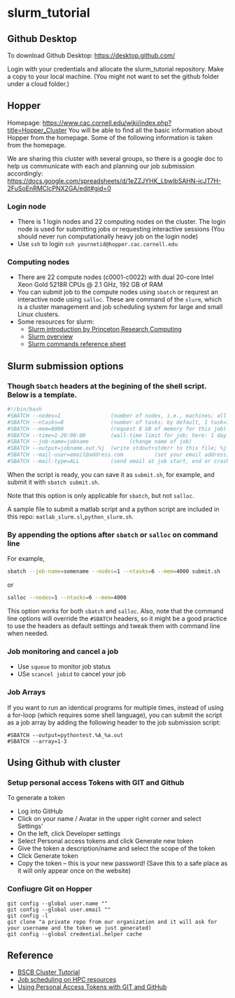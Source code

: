 # slurm_tutorial

## Github Desktop
To download Github Desktop: https://desktop.github.com/

Login with your credentials and allocate the slurm_tutorial repository. Make a copy to your local machine. (You might not want to set the github folder under a cloud folder.)

## Hopper
Homepage: https://www.cac.cornell.edu/wiki/index.php?title=Hopper_Cluster
You will be able to find all the basic information about Hopper from the homepage. Some of the following information is taken from the homepage.

We are sharing this cluster with several groups, so there is a google doc to help us communicate with each and planning our job submission accordingly:
https://docs.google.com/spreadsheets/d/1eZZJYHK_LbwlbSAHN-icJT7H-2FuSoEnRMCIcPNX2GA/edit#gid=0

### Login node
- There is 1 login nodes and 22 computing nodes on the cluster. The login node is used for submitting jobs or requesting interactive sessions (You should never run computationally heavy job on the login node)
- Use `ssh` to login `ssh yournetid@hopper.cac.cornell.edu`

### Computing nodes
- There are 22 compute nodes (c0001-c0022) with dual 20-core Intel Xeon Gold 5218R CPUs @ 2.1 GHz, 192 GB of RAM
- You can submit job to the compute nodes using `sbatch` or requrest an interactive node using `salloc`. These are command of the `slurm`, which is a cluster management and job scheduling system for large and small Linux clusters. 
- Some resources for slurm:
  - [Slurm introduction by Princeton Research
    Computing](https://researchcomputing.princeton.edu/slurm)
  - [Slurm overview](https://slurm.schedmd.com/overview.html)
  - [Slurm commands reference
    sheet](https://slurm.schedmd.com/pdfs/summary.pdf)


## Slurm submission options

### Though `Sbatch` headers at the begining of the shell script. Below is a template.
```bash
#!/bin/bash
#SBATCH --nodes=1                (number of nodes, i.e., machines; all non-MPI jobs *must* run on a single node, i.e., '--nodes=1' must be given here)
#SBATCH --ntasks=8               (number of tasks; by default, 1 task=1 slot=1 thread)
#SBATCH --mem=8000               (request 8 GB of memory for this job)
#SBATCH --time=1-20:00:00        (wall-time limit for job; here: 1 day and 20 hours)
#SBATCH --job-name=jobname             (change name of job)
#SBATCH --output=jobname.out.%j  (write stdout+stderr to this file; %j willbe replaced by job ID)
#SBATCH --mail-user=email@address.com          (set your email address)
#SBATCH --mail-type=ALL          (send email at job start, end or crash - do not use if this is going to generate thousands of e-mails!)
```
When the script is ready, you can save it as `submit.sh`, for example,
and submit it with `sbatch submit.sh`.

Note that this option is only applicable for `sbatch`, but not `salloc`.

A sample file to submit a matlab script and a python script are included in this repo: `matlab_slurm.sl`,`python_slurm.sh`.

### By appending the options after `sbatch` or `salloc` on command line

For example,

``` bash
sbatch --job-name=somename --nodes=1 --ntasks=6 --mem=4000 submit.sh
```

or

``` bash
salloc --nodes=1 --ntasks=6 --mem=4000
```

This option works for both `sbatch` and `salloc`. Also, note that the
command line options will override the `#SBATCH` headers, so it might be
a good practice to use the headers as default settings and tweak them
with command line when needed.

### Job monitoring and cancel a job
- Use `squeue` to monitor job status
- USe `scancel jobid` to cancel your job

### Job Arrays
If you want to run an identical programs for multiple times, instead of using a for-loop (which requires some shell language), you can submit the script as a job array by adding the following header to the job submission script:
```
#SBATCH --output=pythontest.%A_%a.out
#SBATCH --array=1-3
```

## Using Github with cluster
### Setup personal access Tokens with GIT and Github
To generate a token
- Log into GitHub
- Click on your name / Avatar in the upper right corner and select Settings'
- On the left, click Developer settings
- Select Personal access tokens and click Generate new token
- Give the token a description/name and select the scope of the token
- Click Generate token
- Copy the token – this is your new password! (Save this to a safe place as it will only appear once on the website)

### Confiugre Git on Hopper
```
git config --global user.name ""
git config --global user.email ""
git config -l
git clone "a private repo from our organization and it will ask for your username and the token we just generated)
git config --global credential.helper cache
```

## Reference
- [BSCB Cluster Tutorial](https://github.com/therkildsen-lab/user-guide/blob/master/slurm_tutorial/slurm.md)
- [Job scheduling on HPC resources](https://waterprogramming.wordpress.com/2018/06/25/job-scheduling-on-hpc-resources/)
- [Using Personal Access Tokens with GIT and GitHub](https://www.edgoad.com/2021/02/using-personal-access-tokens-with-git-and-github.html)

